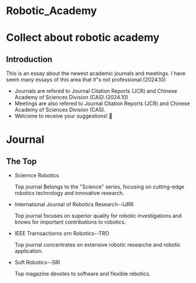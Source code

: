 # Robotic_Academy
# Collect about robotic academy 
## Introduction
This is an essay about the newest academic journals and meetings. I have seem many essays of this area that it"s not professional.(2024.10)
+  Journals are refered to Journal Citation Reports (JCR) and Chinese Academy of Sciences Division (CAS).(2024.10)
+  Meetings are also refered to Journal Citation Reports (JCR) and Chinese Academy of Sciences Division (CAS).
+  Welcome to receive your suggestions! :hear_no_evil: 

# Journal
## The Top
+ Sciernce Robotics

  Top journal Belongs to the "Science" series, focusing on cutting-edge robotics technology and innovative research.
  
+ International Journal of Robotics Research--IJRR
  
  Top journal focuses on superior quality for robotic investigations and knows for important contributions to robotics.

+ IEEE Trarnsactiorns orn Robotics--TRO
  
  Top journal concentrates on extensive robotic researche and robotic application.

+ Soft Robotics--SRI
  
  Top magazine devotes to software and flexible rebotics.

